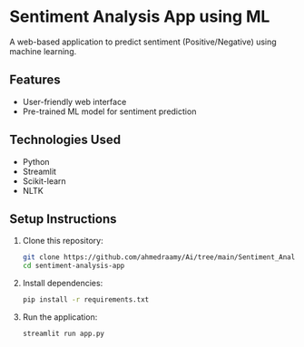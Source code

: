 
# Sentiment Analysis App using ML

A web-based application to predict sentiment (Positive/Negative) using machine learning.

## Features
- User-friendly web interface
- Pre-trained ML model for sentiment prediction

## Technologies Used
- Python
- Streamlit
- Scikit-learn
- NLTK

## Setup Instructions
1. Clone this repository:
   ```bash
   git clone https://github.com/ahmedraamy/Ai/tree/main/Sentiment_Analysis
   cd sentiment-analysis-app
   ```
   
2. Install dependencies:
   ```bash
   pip install -r requirements.txt
   ```
3. Run the application:
   ```bash
   streamlit run app.py
   ```


